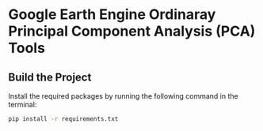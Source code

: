# Google Earth Engine Ordinaray Principal Component Analysis (PCA) Tools

## Build the Project
Install the required packages by running the following command in the terminal:
```bash
pip install -r requirements.txt
```



